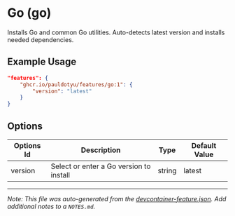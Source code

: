 
# Go (go)

Installs Go and common Go utilities. Auto-detects latest version and installs needed dependencies.

## Example Usage

```json
"features": {
    "ghcr.io/pauldotyu/features/go:1": {
        "version": "latest"
    }
}
```

## Options

| Options Id | Description | Type | Default Value |
|-----|-----|-----|-----|
| version | Select or enter a Go version to install | string | latest |



---

_Note: This file was auto-generated from the [devcontainer-feature.json](https://github.com/pauldotyu/features/blob/main/src/go/devcontainer-feature.json).  Add additional notes to a `NOTES.md`._
